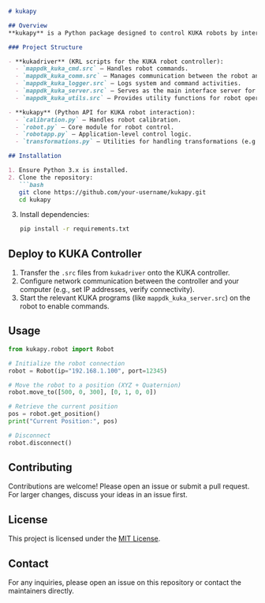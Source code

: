 ```markdown
# kukapy

## Overview
**kukapy** is a Python package designed to control KUKA robots by interfacing with the KUKA Controller via the `kukadriver` module. The package provides functionalities for calibration, motion control, and transformation handling.

### Project Structure

- **kukadriver** (KRL scripts for the KUKA robot controller):
  - `mappdk_kuka_cmd.src` – Handles robot commands.
  - `mappdk_kuka_comm.src` – Manages communication between the robot and the external system.
  - `mappdk_kuka_logger.src` – Logs system and command activities.
  - `mappdk_kuka_server.src` – Serves as the main interface server for the robot.
  - `mappdk_kuka_utils.src` – Provides utility functions for robot operations.

- **kukapy** (Python API for KUKA robot interaction):
  - `calibration.py` – Handles robot calibration.
  - `robot.py` – Core module for robot control.
  - `robotapp.py` – Application-level control logic.
  - `transformations.py` – Utilities for handling transformations (e.g., quaternions, Euler angles).

## Installation

1. Ensure Python 3.x is installed.
2. Clone the repository:
   ```bash
   git clone https://github.com/your-username/kukapy.git
   cd kukapy
   ```
3. Install dependencies:
   ```bash
   pip install -r requirements.txt
   ```

## Deploy to KUKA Controller

1. Transfer the `.src` files from `kukadriver` onto the KUKA controller.
2. Configure network communication between the controller and your computer (e.g., set IP addresses, verify connectivity).
3. Start the relevant KUKA programs (like `mappdk_kuka_server.src`) on the robot to enable commands.

## Usage

```python
from kukapy.robot import Robot

# Initialize the robot connection
robot = Robot(ip="192.168.1.100", port=12345)

# Move the robot to a position (XYZ + Quaternion)
robot.move_to([500, 0, 300], [0, 1, 0, 0])

# Retrieve the current position
pos = robot.get_position()
print("Current Position:", pos)

# Disconnect
robot.disconnect()
```

## Contributing

Contributions are welcome! Please open an issue or submit a pull request. For larger changes, discuss your ideas in an issue first.

## License

This project is licensed under the [MIT License](LICENSE).

## Contact

For any inquiries, please open an issue on this repository or contact the maintainers directly.
```
